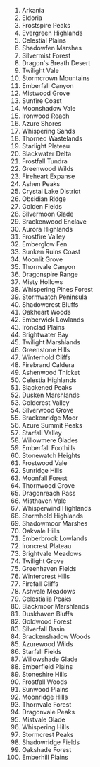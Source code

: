1. Arkania
2. Eldoria
3. Frostspire Peaks
4. Evergreen Highlands
5. Celestial Plains
6. Shadowfen Marshes
7. Silvermist Forest
8. Dragon's Breath Desert
9. Twilight Vale
10. Stormcrown Mountains
11. Emberfall Canyon
12. Mistwood Grove
13. Sunfire Coast
14. Moonshadow Vale
15. Ironwood Reach
16. Azure Shores
17. Whispering Sands
18. Thorned Wastelands
19. Starlight Plateau
20. Blackwater Delta
21. Frostfall Tundra
22. Greenwood Wilds
23. Fireheart Expanse
24. Ashen Peaks
25. Crystal Lake District
26. Obsidian Ridge
27. Golden Fields
28. Silvermoon Glade
29. Brackenwood Enclave
30. Aurora Highlands
31. Frostfire Valley
32. Emberglow Fen
33. Sunken Ruins Coast
34. Moonlit Grove
35. Thornvale Canyon
36. Dragonspire Range
37. Misty Hollows
38. Whispering Pines Forest
39. Stormwatch Peninsula
40. Shadowcrest Bluffs
41. Oakheart Woods
42. Emberwick Lowlands
43. Ironclad Plains
44. Brightwater Bay
45. Twilight Marshlands
46. Greenstone Hills
47. Winterhold Cliffs
48. Firebrand Caldera
49. Ashenwood Thicket
50. Celestia Highlands
51. Blackened Peaks
52. Dusken Marshlands
53. Goldcrest Valley
54. Silverwood Grove
55. Brackenridge Moor
56. Azure Summit Peaks
57. Starfall Valley
58. Willowmere Glades
59. Emberfall Foothills
60. Stonewatch Heights
61. Frostwood Vale
62. Sunridge Hills
63. Moonfall Forest
64. Thornwood Grove
65. Dragonreach Pass
66. Misthaven Vale
67. Whisperwind Highlands
68. Stormhold Highlands
69. Shadowmoor Marshes
70. Oakvale Hills
71. Emberbrook Lowlands
72. Ironcrest Plateau
73. Brightvale Meadows
74. Twilight Grove
75. Greenhaven Fields
76. Wintercrest Hills
77. Firefall Cliffs
78. Ashvale Meadows
79. Celestialia Peaks
80. Blackmoor Marshlands
81. Duskhaven Bluffs
82. Goldwood Forest
83. Silverfall Basin
84. Brackenshadow Woods
85. Azurewood Wilds
86. Starfall Fields
87. Willowshade Glade
88. Emberfield Plains
89. Stoneshire Hills
90. Frostfall Woods
91. Sunwood Plains
92. Moonridge Hills
93. Thornvale Forest
94. Dragonvale Peaks
95. Mistvale Glade
96. Whispering Hills
97. Stormcrest Peaks
98. Shadowridge Fields
99. Oakshade Forest
100. Emberhill Plains